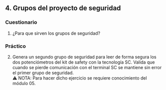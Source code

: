 ## 4. Grupos del proyecto de seguridad  ##
### Cuestionario ###
1. ¿Para que sirven los grupos de seguridad?

### Práctico ###
2. Genera un segundo grupo de seguridad para leer de forma segura los dos potenciómetros del kit de safety con la tecnología SC. Valida que cuando se pierde comunicación con el terminal SC se mantiene sin error el primer grupo de seguridad.  
:warning: NOTA: Para hacer dicho ejercicio se requiere conocimiento del módulo 05.